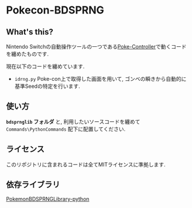 # Pokecon-BDSPRNG
 
## What's this?
Nintendo Switchの自動操作ツールの一つである[Poke-Controller](https://github.com/Moi-poke/Poke-Controller-Modified)で動くコードを纏めたものです.

現在以下のコードを纏めています.
- `idrng.py` 
Poke-con上で取得した画面を用いて, ゴンベの瞬きから自動的に基準Seedの特定を行います.

## 使い方
**`bdsprnglib` フォルダ** と, 利用したいソースコードを纏めて `Commands\PythonCommands` 配下に配置してください.

## ライセンス
このリポジトリに含まれるコードは全てMITライセンスに準拠します. 

## 依存ライブラリ
[PokemonBDSPRNGLibrary-python](https://github.com/niart120/PokemonBDSPRNGLibrary-python)